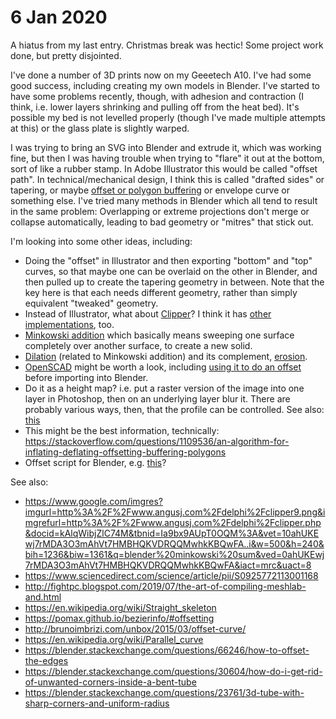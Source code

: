 # 6 Jan 2020

A hiatus from my last entry. Christmas break was hectic! Some project work done, but pretty disjointed.

I've done a number of 3D prints now on my Geeetech A10. I've had some good success, including creating my own models in Blender. I've started to have some problems recently, though, with adhesion and contraction (I think, i.e. lower layers shrinking and pulling off from the heat bed). It's possible my bed is not levelled properly (though I've made multiple attempts at this) or the glass plate is slightly warped.

I was trying to bring an SVG into Blender and extrude it, which was working fine, but then I was having trouble when trying to "flare" it out at the bottom, sort of like a rubber stamp. In Adobe Illustrator this would be called "offset path". In technical/mechanical design, I think this is called "drafted sides" or tapering, or maybe [offset or polygon buffering](https://stackoverflow.com/questions/1109536/an-algorithm-for-inflating-deflating-offsetting-buffering-polygons) or envelope curve or something else. I've tried many methods in Blender which all tend to result in the same problem: Overlapping or extreme projections don't merge or collapse automatically, leading to bad geometry or "mitres" that stick out.

I'm looking into some other ideas, including:

*   Doing the "offset" in Illustrator and then exporting "bottom" and "top" curves, so that maybe one can be overlaid on the other in Blender, and then pulled up to create the tapering geometry in between. Note that the key here is that each needs different geometry, rather than simply equivalent "tweaked" geometry.
*   Instead of Illustrator, what about [Clipper](http://www.angusj.com/delphi/clipper.php)? I think it has [other implementations](https://github.com/junmer/clipper-lib/blob/master/Documentation.md), too.
*   [Minkowski addition](https://en.wikipedia.org/wiki/Minkowski_addition) which basically means sweeping one surface completely over another surface, to create a new solid.
*   [Dilation](https://en.wikipedia.org/wiki/Dilation_(morphology)) (related to Minkowski addition) and its complement, [erosion](https://en.wikipedia.org/wiki/Erosion_(morphology)).
*   [OpenSCAD](https://en.wikipedia.org/wiki/OpenSCAD) might be worth a look, including [using it to do an offset](https://cubehero.com/2013/12/31/creating-cookie-cutters-using-offsets-in-openscad/) before importing into Blender.
*   Do it as a height map? i.e. put a raster version of the image into one layer in Photoshop, then on an underlying layer blur it. There are probably various ways, then, that the profile can be controlled. See also: [this](https://cubehero.com/2013/11/11/how-to-generate-extruded-3d-model-from-images-in-openscad/)
*   This might be the best information, technically: https://stackoverflow.com/questions/1109536/an-algorithm-for-inflating-deflating-offsetting-buffering-polygons
*   Offset script for Blender, e.g. [this](https://blender.stackexchange.com/a/66248)?

See also:
*   https://www.google.com/imgres?imgurl=http%3A%2F%2Fwww.angusj.com%2Fdelphi%2Fclipper9.png&imgrefurl=http%3A%2F%2Fwww.angusj.com%2Fdelphi%2Fclipper.php&docid=kAlqWibjZlC74M&tbnid=Ia9bx9AUpT0OQM%3A&vet=10ahUKEwj7rMDA3O3mAhVt7HMBHQKVDRQQMwhkKBQwFA..i&w=500&h=240&bih=1236&biw=1361&q=blender%20minkowski%20sum&ved=0ahUKEwj7rMDA3O3mAhVt7HMBHQKVDRQQMwhkKBQwFA&iact=mrc&uact=8
*   https://www.sciencedirect.com/science/article/pii/S0925772113001168
*   http://fightpc.blogspot.com/2019/07/the-art-of-compiling-meshlab-and.html
*   https://en.wikipedia.org/wiki/Straight_skeleton
*   https://pomax.github.io/bezierinfo/#offsetting
*   http://brunoimbrizi.com/unbox/2015/03/offset-curve/
*   https://en.wikipedia.org/wiki/Parallel_curve
*   https://blender.stackexchange.com/questions/66246/how-to-offset-the-edges
*   https://blender.stackexchange.com/questions/30604/how-do-i-get-rid-of-unwanted-corners-inside-a-bent-tube
*   https://blender.stackexchange.com/questions/23761/3d-tube-with-sharp-corners-and-uniform-radius
